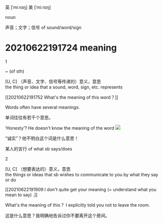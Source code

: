 英 [ˈmiːnɪŋ]   美 [ˈmiːnɪŋ] 


noun

声音；文字；信号 of sound/word/sign
# 20210622191724 meaning


1

~ (of sth)

\[U, C\] （声音、文字、信号等传递的）意义，意思  
the thing or idea that a sound, word, sign, etc. represents

[[20210622191752 What's the meaning of this word？]][](javascript:void(0);)



Words often have several meanings.[](javascript:void(0);)

单词往往有若干个意思。

‘Honesty’? He doesn't know the meaning of the word ![](javascript:void(0);)

“诚实”？他不明白这个词是什么意思！

某人的言行 of what sb says/does

2

\[U, C\] （想要表达的）意义，意思  
the things or ideas that sb wishes to communicate to you by what they say or do

[[20210622191909 I don't quite get your meaning (= understand what you mean to say) .]][](javascript:void(0);)



What's the meaning of this？ I explicitly told you not to leave the room.[](javascript:void(0);)

这是什么意思？我明确地告诉过你不要离开这个房间。